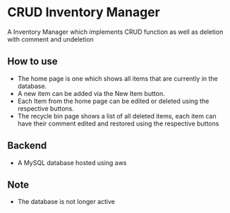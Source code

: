 # CRUD Inventory Manager
A Inventory Manager which implements CRUD function as well as deletion with comment and undeletion

## How to use
- The home page is one which shows all items that are currently in the database. 
- A new item can be added via the New Item button. 
- Each Item from the home page can be edited or deleted using the respective buttons.
- The recycle bin page shows a list of all deleted items, each item can have their comment edited and restored using the respective buttons

## Backend
- A MySQL database hosted using aws

## Note
- The database is not longer active
